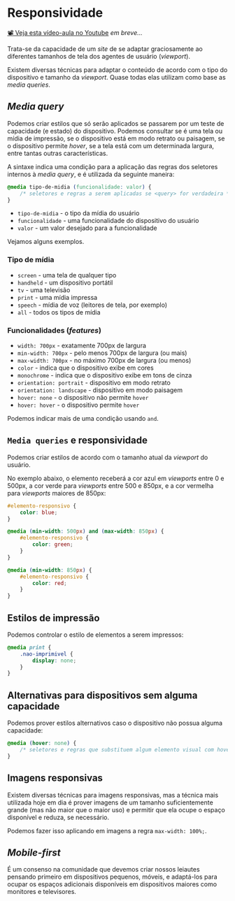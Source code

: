 # Responsividade

[📽 Veja esta vídeo-aula no Youtube](#) _em breve..._

Trata-se da capacidade de um _site_ de se adaptar graciosamente ao diferentes tamanhos de tela dos agentes de usuário (_viewport_).

Existem diversas técnicas para adaptar o conteúdo de acordo com o tipo do dispositivo e tamanho da _viewport_. Quase todas elas utilizam como base as _media queries_.

## _Media query_

Podemos criar estilos que só serão aplicados se passarem por um teste de capacidade (e estado) do dispositivo. Podemos consultar se é uma tela ou mídia de impressão, se o dispositivo está em modo retrato ou paisagem, se o dispositivo permite _hover_, se a tela está com um determinada largura, entre tantas outras características.

A sintaxe indica uma condição para a aplicação das regras dos seletores internos à _media query_, e é utilizada da seguinte maneira:

```css
@media tipo-de-midia (funcionalidade: valor) {
    /* seletores e regras a serem aplicadas se <query> for verdadeira */
}
```

* `tipo-de-midia` - o tipo da mídia do usuário
* `funcionalidade` - uma funcionalidade do dispositivo do usuário
* `valor` - um valor desejado para a funcionalidade

Vejamos alguns exemplos.

### Tipo de mídia

- `screen` - uma tela de qualquer tipo
- `handheld` - um dispositivo portátil
- `tv` - uma televisão
- `print` - uma mídia impressa
- `speech` - mídia de voz (leitores de tela, por exemplo)
- `all` - todos os tipos de mídia

### Funcionalidades (_features_)

- `width: 700px` - exatamente 700px de largura
- `min-width: 700px` - pelo menos 700px de largura (ou mais)
- `max-width: 700px` - no máximo 700px de largura (ou menos)
- `color` - indica que o dispositivo exibe em cores
- `monochrome` - indica que o dispositivo exibe em tons de cinza
- `orientation: portrait` - dispositivo em modo retrato
- `orientation: landscape` - dispositivo em modo paisagem
- `hover: none` - o dispositivo não permite `hover`
- `hover: hover` - o dispositivo permite `hover`

Podemos indicar mais de uma condição usando `and`.

## `Media queries` e responsividade

Podemos criar estilos de acordo com o tamanho atual da _viewport_ do usuário.

No exemplo abaixo, o elemento receberá a cor azul em  _viewports_ entre 0 e 500px, a cor verde para _viewports_ entre 500 e 850px, e a cor vermelha para _viewports_ maiores de 850px:

```css
#elemento-responsivo {
    color: blue;
}

@media (min-width: 500px) and (max-width: 850px) {
    #elemento-responsivo {
        color: green;
    }
}

@media (min-width: 850px) {
    #elemento-responsivo {
        color: red;
    }
}
```

## Estilos de impressão

Podemos controlar o estilo de elementos a serem impressos:

```css
@media print {
    .nao-imprimivel {
        display: none;
    }
}
```

## Alternativas para dispositivos sem alguma capacidade

Podemos prover estilos alternativos caso o dispositivo não possua alguma capacidade:

```css
@media (hover: none) {
    /* seletores e regras que substituem algum elemento visual com hover */
}
```

## Imagens responsivas

Existem diversas técnicas para imagens responsivas, mas a técnica mais utilizada hoje em dia é prover imagens de um tamanho suficientemente grande (mas não maior que o maior uso) e permitir que ela ocupe o espaço disponível e reduza, se necessário.

Podemos fazer isso aplicando em imagens a regra `max-width: 100%;`.

## _Mobile-first_

É um consenso na comunidade que devemos criar nossos leiautes pensando primeiro em dispositivos pequenos, móveis, e adaptá-los para ocupar os espaços adicionais disponíveis em dispositivos maiores como monitores e televisores.